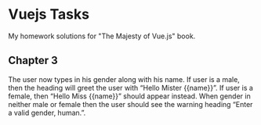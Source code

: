 # Vuejs Tasks

My homework solutions for "The Majesty of Vue.js" book.

## Chapter 3

The user now types in his gender along with his name. 
If user is a male, then the heading will greet the user with “Hello Mister {{name}}”. 
If user is a female, then “Hello Miss {{name}}” should appear instead.
When gender in neither male or female then the user should see the warning heading “Enter a valid gender, human.”.